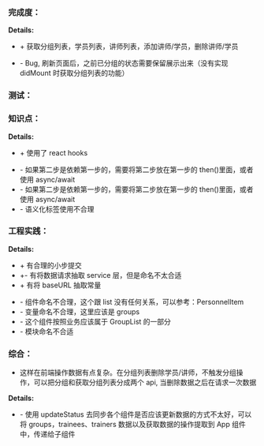 ### 完成度：

**Details:**

- \+ 获取分组列表，学员列表，讲师列表，添加讲师/学员，删除讲师/学员

* \- Bug, 刷新页面后，之前已分组的状态需要保留展示出来（没有实现 didMount 时获取分组列表的功能）

### 测试：

### 知识点：

**Details:**

- \+ 使用了 react hooks

* \- 如果第二步是依赖第一步的，需要将第二步放在第一步的 then()里面，或者使用 async/await
* \- 如果第二步是依赖第一步的，需要将第二步放在第一步的 then()里面，或者使用 async/await
* \- 语义化标签使用不合理

### 工程实践：

**Details:**

- \+ 有合理的小步提交
- \+- 有将数据请求抽取 service 层，但是命名不太合适
- \+ 有将 baseURL 抽取常量

* \- 组件命名不合理，这个跟 list 没有任何关系，可以参考：PersonnelItem
* \- 变量命名不合理，这里应该是 groups
* \- 这个组件按照业务应该属于 GroupList 的一部分
* \- 模块命名不合适

### 综合：

- 这样在前端操作数据有点复杂。在分组列表删除学员/讲师，不触发分组操作，可以把分组和获取分组列表分成两个 api, 当删除数据之后在请求一次数据

**Details:**

- \- 使用 updateStatus 去同步各个组件是否应该更新数据的方式不太好，可以将 groups，trainees、trainers 数据以及获取数据的操作提取到 App 组件中，传递给子组件
